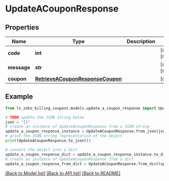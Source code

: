 # UpdateACouponResponse


## Properties

Name | Type | Description | Notes
------------ | ------------- | ------------- | -------------
**code** | **int** |  | [optional] [readonly] 
**message** | **str** |  | [optional] [readonly] 
**coupon** | [**RetrieveACouponResponseCoupon**](RetrieveACouponResponseCoupon.md) |  | [optional] 

## Example

```python
from ls_zoho_billing_coupons.models.update_a_coupon_response import UpdateACouponResponse

# TODO update the JSON string below
json = "{}"
# create an instance of UpdateACouponResponse from a JSON string
update_a_coupon_response_instance = UpdateACouponResponse.from_json(json)
# print the JSON string representation of the object
print(UpdateACouponResponse.to_json())

# convert the object into a dict
update_a_coupon_response_dict = update_a_coupon_response_instance.to_dict()
# create an instance of UpdateACouponResponse from a dict
update_a_coupon_response_from_dict = UpdateACouponResponse.from_dict(update_a_coupon_response_dict)
```
[[Back to Model list]](../README.md#documentation-for-models) [[Back to API list]](../README.md#documentation-for-api-endpoints) [[Back to README]](../README.md)


